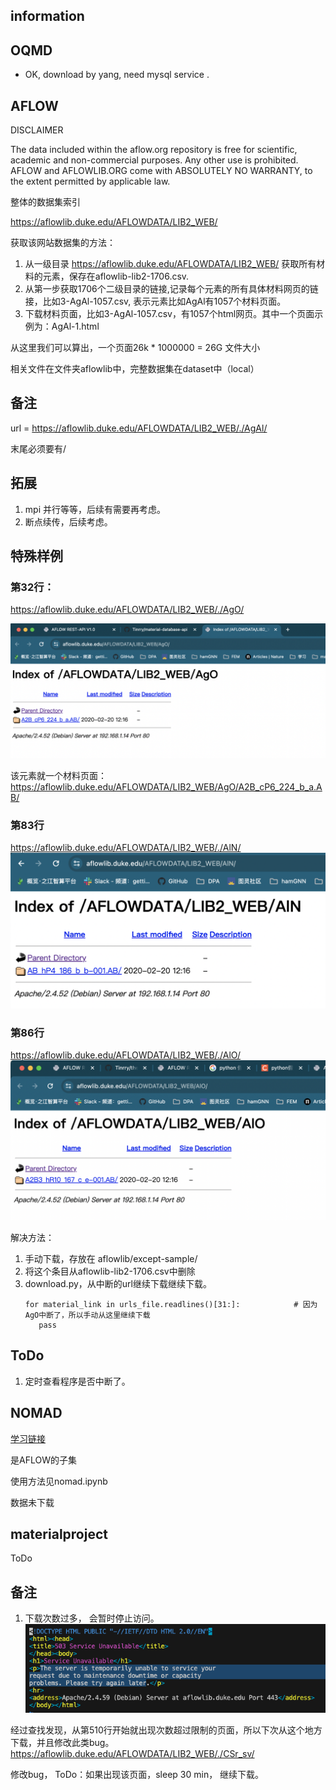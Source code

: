## information
## OQMD
- OK, download by yang, need mysql service .

## AFLOW
DISCLAIMER

The data included within the aflow.org repository is free for scientific, academic and non-commercial purposes. Any other use is prohibited.
AFLOW and AFLOWLIB.ORG come with ABSOLUTELY NO WARRANTY, to the extent permitted by applicable law.

整体的数据集索引

https://aflowlib.duke.edu/AFLOWDATA/LIB2_WEB/

获取该网站数据集的方法：
1. 从一级目录  https://aflowlib.duke.edu/AFLOWDATA/LIB2_WEB/  获取所有材料的元素，保存在aflowlib-lib2-1706.csv.
2. 从第一步获取1706个二级目录的链接,记录每个元素的所有具体材料网页的链接，比如3-AgAl-1057.csv, 表示元素比如AgAl有1057个材料页面。
3. 下载材料页面，比如3-AgAl-1057.csv，有1057个html网页。其中一个页面示例为：AgAl-1.html
   
从这里我们可以算出，一个页面26k * 1000000 = 26G 文件大小

相关文件在文件夹aflowlib中，完整数据集在dataset中（local）

## 备注
url = https://aflowlib.duke.edu/AFLOWDATA/LIB2_WEB/./AgAl/

末尾必须要有/


## 拓展
1. mpi 并行等等，后续有需要再考虑。
2. 断点续传，后续考虑。

## 特殊样例
### 第32行：
https://aflowlib.duke.edu/AFLOWDATA/LIB2_WEB/./AgO/

![alt text](image.png)

该元素就一个材料页面：
https://aflowlib.duke.edu/AFLOWDATA/LIB2_WEB/AgO/A2B_cP6_224_b_a.AB/

### 第83行
https://aflowlib.duke.edu/AFLOWDATA/LIB2_WEB/./AlN/
![alt text](image-1.png)

### 第86行

https://aflowlib.duke.edu/AFLOWDATA/LIB2_WEB/./AlO/
![alt text](image-2.png)

解决方法：

1. 手动下载，存放在 aflowlib/except-sample/
2. 将这个条目从aflowlib-lib2-1706.csv中删除
3. download.py，从中断的url继续下载继续下载。
   ```
   for material_link in urls_file.readlines()[31:]:            # 因为AgO中断了，所以手动从这里继续下载    
      pass   
   ```

## ToDo

1. 定时查看程序是否中断了。

## NOMAD
   [学习链接](https://www.nomad-coe.eu/events2/course-on-big-data-and-artificial-intelligence/exercise-1)

   是AFLOW的子集
   
   使用方法见nomad.ipynb

   数据未下载

## materialproject

   ToDo


## 备注
1. 下载次数过多， 会暂时停止访问。
![alt text](image-3.png)

经过查找发现，从第510行开始就出现次数超过限制的页面，所以下次从这个地方下载，并且修改此类bug。
https://aflowlib.duke.edu/AFLOWDATA/LIB2_WEB/./CSr_sv/

修改bug， ToDo：如果出现该页面，sleep 30 min， 继续下载。